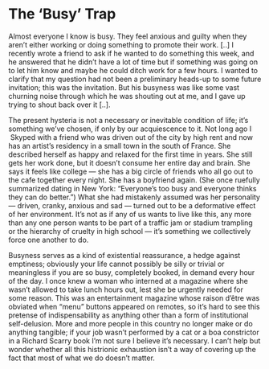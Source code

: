 # The ‘Busy’ Trap

Almost everyone I know is busy. They feel anxious and guilty when they
aren’t either working or doing something to promote their work. [..] I
recently wrote a friend to ask if he wanted to do something this week,
and he answered that he didn’t have a lot of time but if something was
going on to let him know and maybe he could ditch work for a few
hours. I wanted to clarify that my question had not been a preliminary
heads-up to some future invitation; this was the invitation. But his
busyness was like some vast churning noise through which he was
shouting out at me, and I gave up trying to shout back over it [..].

The present hysteria is not a necessary or inevitable condition of
life; it’s something we’ve chosen, if only by our acquiescence to
it. Not long ago I  Skyped with a friend who was driven out of the
city by high rent and now has an artist’s residency in a small town in
the south of France. She described herself as happy and relaxed for
the first time in years. She still gets her work done, but it doesn’t
consume her entire day and brain. She says it feels like college — she
has a big circle of friends who all go out to the cafe together every
night. She has a boyfriend again. (She once ruefully summarized dating
in New York: “Everyone’s too busy and everyone thinks they can do
better.”) What she had mistakenly assumed was her personality —
driven, cranky, anxious and sad — turned out to be a deformative
effect of her environment. It’s not as if any of us wants to live like
this, any more than any one person wants to be part of a traffic jam
or stadium trampling or the hierarchy of cruelty in high school — it’s
something we collectively force one another to do.

Busyness serves as a kind of existential reassurance, a hedge against
emptiness; obviously your life cannot possibly be silly or trivial or
meaningless if you are so busy, completely booked, in demand every
hour of the day. I once knew a woman who interned at a magazine where
she wasn’t allowed to take lunch hours out, lest she be urgently
needed for some reason. This was an entertainment magazine whose
raison d’être was obviated when “menu” buttons appeared on remotes, so
it’s hard to see this pretense of indispensability as anything other
than a form of institutional self-delusion. More and more people in
this country no longer make or do anything tangible; if your job
wasn’t performed by a cat or a boa constrictor in a Richard Scarry
book I’m not sure I believe it’s necessary. I can’t help but wonder
whether all this histrionic exhaustion isn’t a way of covering up the
fact that most of what we do doesn’t matter.

